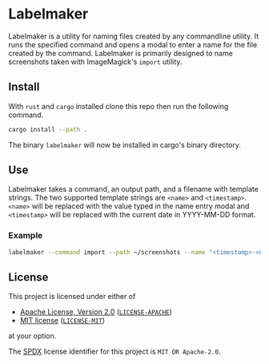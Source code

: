 # Labelmaker

Labelmaker is a utility for naming files created by any commandline utility. It runs the specified 
command and opens a modal to enter a name for the file created by the command. Labelmaker is primarily 
designed to name screenshots taken with ImageMagick's `import` utility.

## Install

With `rust` and `cargo` installed clone this repo then run the following command.

```sh
cargo install --path .
```

The binary `labelmaker` will now be installed in cargo's binary directory.

## Use

Labelmaker takes a command, an output path, and a filename with template strings. The two supported 
template strings are `<name>` and `<timestamp>`. `<name>` will be replaced with the value typed in the 
name entry modal and `<timestamp>` will be replaced with the current date in YYYY-MM-DD format.

### Example

```sh
labelmaker --command import --path ~/screenshots --name "<timestamp>-<name>.png"
```

## License

This project is licensed under either of

- [Apache License, Version 2.0](https://www.apache.org/licenses/LICENSE-2.0) ([`LICENSE-APACHE`](LICENSE-APACHE))
- [MIT license](https://opensource.org/licenses/MIT) ([`LICENSE-MIT`](LICENSE-MIT))

at your option.

The [SPDX](https://spdx.dev) license identifier for this project is `MIT OR Apache-2.0`.

